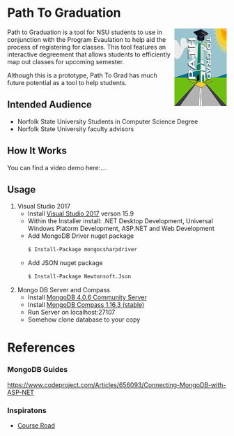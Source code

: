 # Path To Graduation

<img src="https://github.com/blbesinaiz/GradPath-web/blob/master/Path%20Grad%20v3%20(Web)/Img/Path%20To%20Grad%20Logo.png" align="right"
     title="Size Limit logo by Anton Lovchikov" width="120" height="178">

Path to Graduation is a tool for NSU students to use in conjunction
with the Program Evaulation to help aid the process of registering
for classes. This tool features an interactive degreement that allows
students to efficiently map out classes for upcoming semester. 

Although this is a prototype, Path To Grad has much future potential
as a tool to help students.

[comment]: <> (#Have Screenshot of Student View Page)
[comment]: <> (#Have Screenshot of perfect path generation, alternate paths, profile customization)

## Intended Audience

* Norfolk State University Students in Computer Science Degree
* Norfolk State University faculty advisors


## How It Works

You can find a video demo here:....

<Blurb on how it functions>


## Usage

1. Visual Studio 2017 
     * Install [Visual Studio 2017](https://visualstudio.microsoft.com/downloads/) verson 15.9
     * Within the Installer install: .NET Desktop Development, Universal Windows Platorm Development, ASP.NET and Web Development
     * Add MongoDB Driver nuget package
        ```sh
        $ Install-Package mongocsharpdriver
        ```
     * Add JSON nuget package
        ```sh
        $ Install-Package Newtonsoft.Json
        ```
2. Mongo DB Server and Compass 
     * Install [MongoDB 4.0.6 Community Server](https://www.mongodb.com/download-center/community)
     * Install [MongoDB Compass 1.16.3 (stable)](https://www.mongodb.com/download-center/compass?jmp=hero)
     * Run Server on localhost:27107
     * Somehow clone database to your copy


# References
### MongoDB Guides
https://www.codeproject.com/Articles/656093/Connecting-MongoDB-with-ASP-NET

### Inspiratons
* [Course Road](https://github.com/dannybd/courseroad)
